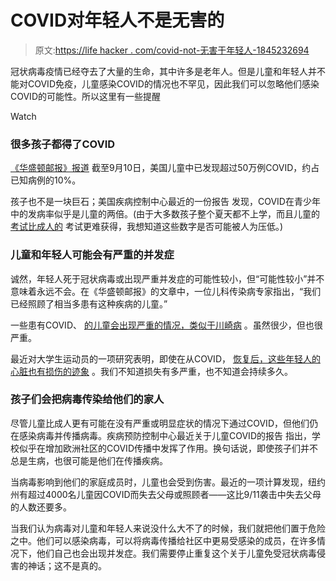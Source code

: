 # COVID对年轻人不是无害的

> 原文:[https://life hacker . com/covid-not-无害于年轻人-1845232694](https://lifehacker.com/covid-isnt-harmless-to-young-people-1845232694)

冠状病毒疫情已经夺去了大量的生命，其中许多是老年人。但是儿童和年轻人并不能对COVID免疫，儿童感染COVID的情况也不罕见，因此我们可以忽略他们感染COVID的可能性。所以这里有一些提醒

Watch

### 很多孩子都得了COVID

[《华盛顿邮报》报道](https://www.washingtonpost.com/health/covid-children-deaths/2020/09/25/9df39bf4-fdad-11ea-8d05-9beaaa91c71f_story.html) 截至9月10日，美国儿童中已发现超过50万例COVID，约占已知病例的10%。

孩子也不是一块巨石；美国疾病控制中心最近的一份报告 发现，COVID在青少年中的发病率似乎是儿童的两倍。(由于大多数孩子整个夏天都不上学，而且儿童的 [考试比成人的](https://vitals.lifehacker.com/figure-out-now-where-to-get-your-child-tested-for-covid-1845012797) 考试更难获得，我想知道这些数字是否可能被人为压低。)

### 儿童和年轻人可能会有严重的并发症

诚然，年轻人死于冠状病毒或出现严重并发症的可能性较小，但“可能性较小”并不意味着永远不会。在《华盛顿邮报》的文章中，一位儿科传染病专家指出，“我们已经照顾了相当多患有这种疾病的儿童。”

一些患有COVID、 [的儿童会出现严重的情况，类似于川崎病](https://vitals.lifehacker.com/what-we-know-about-serious-covid-19-symptoms-in-kids-1843477802) 。虽然很少，但也很严重。

最近对大学生运动员的一项研究表明，即使在从COVID， [恢复后，这些年轻人的心脏也有损伤的迹象](https://www.sciencenews.org/article/covid19-coronavirus-heart-injury-college-athletes-sports) 。我们不知道损失有多严重，也不知道会持续多久。

### 孩子们会把病毒传染给他们的家人

尽管儿童比成人更有可能在没有严重或明显症状的情况下通过COVID，但他们仍在感染病毒并传播病毒。疾病预防控制中心最近关于儿童COVID的报告 指出，学校似乎在增加欧洲社区的COVID传播中发挥了作用。换句话说，即使孩子们并不总是生病，也很可能是他们在传播疾病。

当病毒影响到他们的家庭成员时，儿童也会受到伤害。最近的一项计算发现，纽约州有超过4000名儿童因COVID而失去父母或照顾者——这比9/11袭击中失去父母的人数还要多。

当我们认为病毒对儿童和年轻人来说没什么大不了的时候，我们就把他们置于危险之中。他们可以感染病毒，可以将病毒传播给社区中更易受感染的成员，在许多情况下，他们自己也会出现并发症。我们需要停止重复这个关于儿童免受冠状病毒侵害的神话；这不是真的。